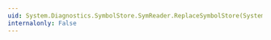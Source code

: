```yaml
---
uid: System.Diagnostics.SymbolStore.SymReader.ReplaceSymbolStore(System.String,System.IntPtr)
internalonly: False
---
```

